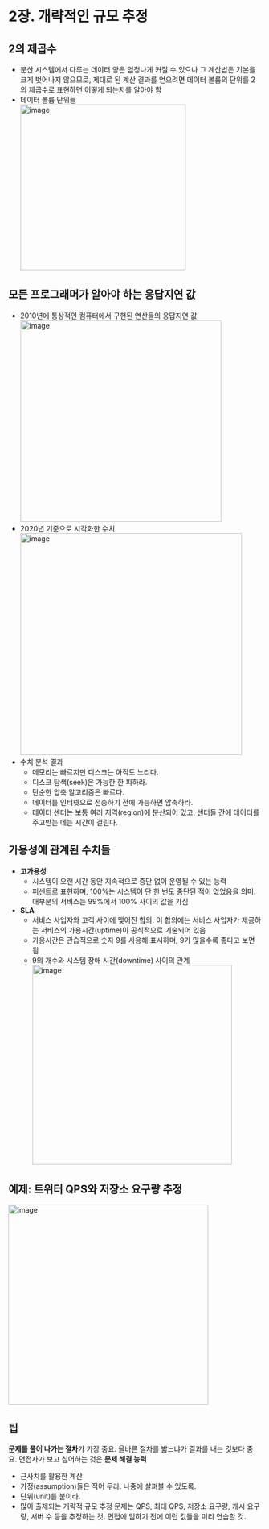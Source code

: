 2장. 개략적인 규모 추정
=
## 2의 제곱수
- 분산 시스템에서 다루는 데이터 양은 엄청나게 커질 수 있으나 그 계산법은 기본을 크게 벗어나지 않으므로, 제대로 된 계산 결과를 얻으려면 데이터 볼륨의 단위를 2의 제곱수로 표현하면 어떻게 되는지를 알아야 함
- 데이터 볼륨 단위들
  <br><img width="329" alt="image" src="https://github.com/user-attachments/assets/e6f9bed4-aaae-4850-a13a-51dfd299b556" />

## 모든 프로그래머가 알아야 하는 응답지연 값
- 2010년에 통상적인 컴퓨터에서 구현된 연산들의 응답지연 값
  <br><img width="400" alt="image" src="https://github.com/user-attachments/assets/8b2c0e7f-7f9a-4a71-a5fe-368f408387c9" />
- 2020년 기준으로 시각화한 수치
  <br><img width="441" alt="image" src="https://github.com/user-attachments/assets/5cf662a8-1355-40a3-a326-24c466bdc99b" />
- 수치 분석 결과
  - 메모리는 빠르지만 디스크는 아직도 느리다.
  - 디스크 탐색(seek)은 가능한 한 피하라.
  - 단순한 압축 알고리즘은 빠르다.
  - 데이터를 인터넷으로 전송하기 전에 가능하면 압축하라.
  - 데이터 센터는 보통 여러 지역(region)에 분산되어 있고, 센터들 간에 데이터를 주고받는 데는 시간이 걸린다.
 
## 가용성에 관계된 수치들
- **고가용성**
  - 시스템이 오랜 시간 동안 지속적으로 중단 없이 운영될 수 있는 능력
  - 퍼센트로 표현하며, 100%는 시스템이 단 한 번도 중단된 적이 없었음을 의미. 대부분의 서비스는 99%에서 100% 사이의 값을 가짐
- **SLA**
  - 서비스 사업자와 고객 사이에 맺어진 합의. 이 합의에는 서비스 사업자가 제공하는 서비스의 가용시간(uptime)이 공식적으로 기술되어 있음
  - 가용시간은 관습적으로 숫자 9를 사용해 표시하며, 9가 많을수록 좋다고 보면 됨
  - 9의 개수와 시스템 장애 시간(downtime) 사이의 관계
    <br><img width="397" alt="image" src="https://github.com/user-attachments/assets/b71dd8ad-f6d5-4e5d-b416-f05cd0a85af5" />

## 예제: 트위터 QPS와 저장소 요구량 추정
<img width="398" alt="image" src="https://github.com/user-attachments/assets/45b0bbc9-5e42-4a58-b984-e4e508805221" />

## 팁
**문제를 풀어 나가는 절차**가 가장 중요. 올바른 절차를 밟느냐가 결과를 내는 것보다 중요. 면접자가 보고 싶어하는 것은 **문제 해결 능력**
- 근사치를 활용한 계산
- 가정(assumption)들은 적어 두라. 나중에 살펴볼 수 있도록.
- 단위(unit)를 붙이라.
- 많이 출제되는 개략적 규모 추정 문제는 QPS, 최대 QPS, 저장소 요구량, 캐시 요구량, 서버 수 등을 추정하는 것. 면접에 임하기 전에 이런 값들을 미리 연습할 것.
